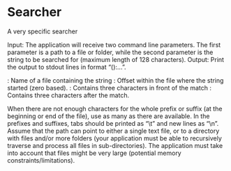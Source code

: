 # Searcher
A very specific searcher

Input: The application will receive two command line parameters. The first parameter is a path to a file or folder, while the second parameter is the string to be searched for (maximum length of 128 characters).
Output: Print the output to stdout lines in format “<file>(<position>):<prefix>...<suffix>”.

<file>: Name of a file containing the string
<position>: Offset within the file where the string started (zero based).
<prefix>: Contains three characters in front of the match
<suffix>: Contains three characters after the match.

When there are not enough characters for the whole prefix or suffix (at the beginning or end of the file), use as many as there are available. In the prefixes and suffixes, tabs should be printed as “\t” and new lines as “\n”.
Assume that the path can point to either a single text file, or to a directory with files and/or more folders (your application must be able to recursively traverse and process all files in sub-directories). The application must take into account that files might be very large (potential memory constraints/limitations).
